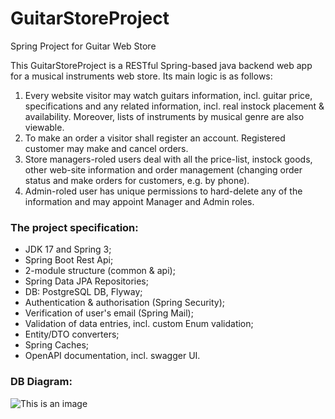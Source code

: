 # GuitarStoreProject
Spring Project for Guitar Web Store

This GuitarStoreProject is a RESTful Spring-based java backend web app for a musical instruments web store.
Its main logic is as follows:
1) Every website visitor may watch guitars information, incl. guitar price, specifications and any related information, incl. real instock placement & availability. 
Moreover, lists of instruments by musical genre are also viewable.  
2) To make an order a visitor shall register an account. Registered customer may make and cancel orders.
3) Store managers-roled users deal with all the price-list, instock goods, other web-site information and order management (changing order status and make orders for customers, 
e.g. by phone).
4) Admin-roled user has unique permissions to hard-delete any of the information and may appoint Manager and Admin roles.

### The project specification:
- JDK 17 and Spring 3;
- Spring Boot Rest Api;
- 2-module structure (common & api);
- Spring Data JPA Repositories;
- DB: PostgreSQL DB, Flyway;
- Authentication & authorisation (Spring Security);
- Verification of user's email (Spring Mail);
- Validation of data entries, incl. custom Enum validation;
- Entity/DTO converters;
- Spring Caches;
- OpenAPI documentation, incl. swagger UI.

### DB Diagram:
![This is an image](https://i.ibb.co/8DXVnbL/guitarshop-DB.png)
